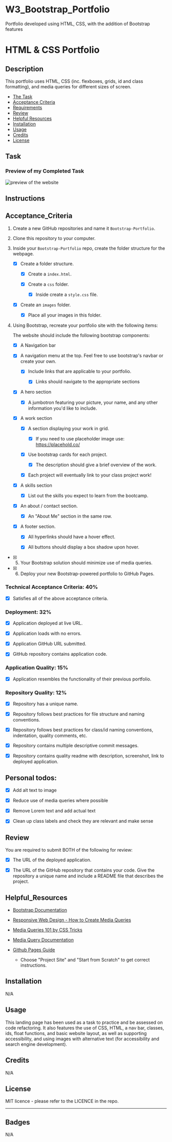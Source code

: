 # W3_Bootstrap_Portfolio
Portfolio developed using HTML, CSS, with the addition of Bootstrap features 

# HTML & CSS Portfolio

## Description
This portfolio uses  HTML, CSS (inc. flexboxes, grids, id and class formatting), and media queries for different sizes of screen.

- [The Task](#task)
- [Acceptance Criteria](#Acceptance_Criteria)
- [Requirements](#Requirements)
- [Review](#Review)
- [Helpful Resources](#Helpful_Resources)
- [Installation](#installation)
- [Usage](#usage)
- [Credits](#credits)
- [License](#license)

## Task

### Preview of my Completed Task
![preview of the website](https://github.com/Dev-Shai/W3_Bootstrap_Portfolio/blob/images/w3_website_preview.png?raw=true)

## Instructions
## Acceptance_Criteria

1. Create a new GitHub repositories and name it `Bootstrap-Portfolio`.

2. Clone this repository to your computer.

3. Inside your `Bootstrap-Portfolio` repo, create the folder structure for the webpage.
   
   - [x] Create a folder structure.

     - [x] Create a `index.html`.

     - [x] Create a `css` folder.

       - [x] Inside create a `style.css` file.

   - [x] Create an `images` folder.

       - [x] Place all your images in this folder.

4. Using Bootstrap, recreate your portfolio site with the following items:

   The website should include the following bootstrap components:

    - [x] A Navigation bar
    
    - [x] A navigation menu at the top. Feel free to use bootstrap's navbar or create your own.

      - [x] Include links that are applicable to your portfolio.
  
        - [x] Links should navigate to the appropriate sections 

    - [x] A hero section

        - [x] A jumbotron featuring your picture, your name, and any other information you'd like to include.

    - [x] A work section

      - [x] A section displaying your work in grid. 

        - [x] If you need to use placeholder image use: https://placehold.co/ 

      - [x] Use bootstrap cards for each project.

        - [x] The description should give a brief overview of the work.

      - [x] Each project will eventually link to your class project work!

    - [x] A skills section

      - [x] List out the skills you expect to learn from the bootcamp.

    - [x] An about / contact section.

      - [x] An "About Me" section in the same row.
    
    - [x] A footer section.

      - [x] All hyperlinks should have a hover effect.

      - [x] All buttons should display a box shadow upon hover.

- [x] 5. Your Bootstrap solution should minimize use of media queries.

- [x] 6. Deploy your new Bootstrap-powered portfolio to GitHub Pages.

### Technical Acceptance Criteria: 40%

- [x] Satisfies all of the above acceptance criteria.

### Deployment: 32%

- [x] Application deployed at live URL.

- [x] Application loads with no errors.

- [x] Application GitHub URL submitted.

- [x] GitHub repository contains application code.

### Application Quality: 15%

- [x] Application resembles the functionality of their previous portfolio.

### Repository Quality: 12%

- [x] Repository has a unique name.

- [x] Repository follows best practices for file structure and naming conventions.

- [x] Repository follows best practices for class/id naming conventions, indentation, quality comments, etc.

- [x] Repository contains multiple descriptive commit messages.

- [x] Repository contains quality readme with description, screenshot, link to deployed application.

## Personal todos:

- [x] Add alt text to image

- [x] Reduce use of media queries where possible

- [x] Remove Lorem text and add actual text

- [x] Clean up class labels and check they are relevant and make sense

## Review
You are required to submit BOTH of the following for review:

- [x] The URL of the deployed application.

- [x] The URL of the GitHub repository that contains your code. Give the repository a unique name and include a README file that describes the project.

## Helpful_Resources

- [Bootstrap Documentation](https://getbootstrap.com/docs/4.0/getting-started/introduction/)

- [Responsive Web Design - How to Create Media Queries](https://www.youtube.com/watch?v=5xzaGSYd7jM)

- [Media Queries 101 by CSS Tricks](https://css-tricks.com/css-media-queries/)

- [Media Query Documentation](https://www.w3schools.com/css/css_rwd_mediaqueries.asp)

- [Github Pages Guide](https://pages.github.com/)

  - Choose "Project Site" and "Start from Scratch" to get correct instructions.

## Installation
N/A

## Usage

This landing page has been used as a task to practice and be assessed on code refactoring. It also features the use of CSS, HTML, a nav bar, classes, ids, float functions, and basic website layout, as well as supporting accessibility, and using images with alternative text (for accessibility and search engine development). 


## Credits

N/A

## License

MIT licence - please refer to the LICENCE in the repo.

---

## Badges
N/A
